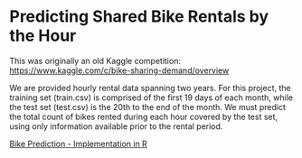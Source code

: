 # Predicting Shared Bike Rentals by the Hour

This was originally an old Kaggle competition: https://www.kaggle.com/c/bike-sharing-demand/overview

We are provided hourly rental data spanning two years. For this project, the training set (train.csv) is comprised of the first 19 days of each month, while the test set (test.csv) is the 20th to the end of the month. We must predict the total count of bikes rented during each hour covered by the test set, using only information available prior to the rental period.

[Bike Prediction - Implementation in R](RRN_BikeSharing.md)
